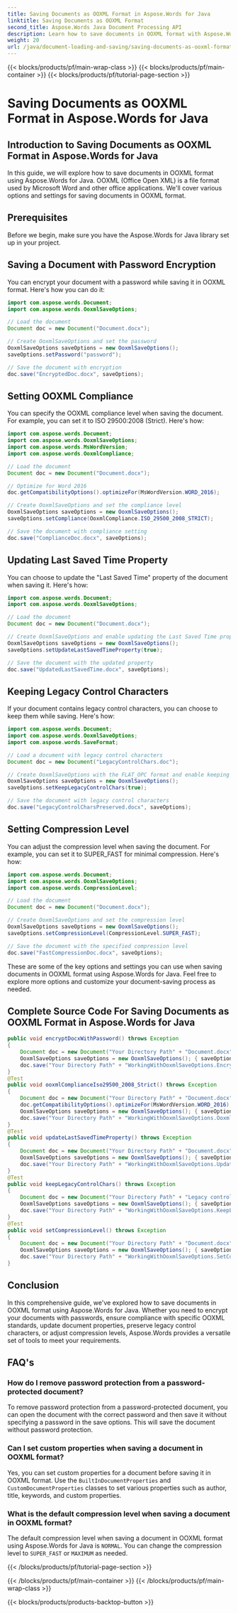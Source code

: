 ```yaml
---
title: Saving Documents as OOXML Format in Aspose.Words for Java
linktitle: Saving Documents as OOXML Format
second_title: Aspose.Words Java Document Processing API
description: Learn how to save documents in OOXML format with Aspose.Words for Java. Secure, optimize, and customize your files effortlessly. 
weight: 20
url: /java/document-loading-and-saving/saving-documents-as-ooxml-format/
---
```


{{< blocks/products/pf/main-wrap-class >}}
{{< blocks/products/pf/main-container >}}
{{< blocks/products/pf/tutorial-page-section >}}

# Saving Documents as OOXML Format in Aspose.Words for Java


## Introduction to Saving Documents as OOXML Format in Aspose.Words for Java

In this guide, we will explore how to save documents in OOXML format using Aspose.Words for Java. OOXML (Office Open XML) is a file format used by Microsoft Word and other office applications. We'll cover various options and settings for saving documents in OOXML format.

## Prerequisites

Before we begin, make sure you have the Aspose.Words for Java library set up in your project.

## Saving a Document with Password Encryption

You can encrypt your document with a password while saving it in OOXML format. Here's how you can do it:

```java
import com.aspose.words.Document;
import com.aspose.words.OoxmlSaveOptions;

// Load the document
Document doc = new Document("Document.docx");

// Create OoxmlSaveOptions and set the password
OoxmlSaveOptions saveOptions = new OoxmlSaveOptions();
saveOptions.setPassword("password");

// Save the document with encryption
doc.save("EncryptedDoc.docx", saveOptions);
```

## Setting OOXML Compliance

You can specify the OOXML compliance level when saving the document. For example, you can set it to ISO 29500:2008 (Strict). Here's how:

```java
import com.aspose.words.Document;
import com.aspose.words.OoxmlSaveOptions;
import com.aspose.words.MsWordVersion;
import com.aspose.words.OoxmlCompliance;

// Load the document
Document doc = new Document("Document.docx");

// Optimize for Word 2016
doc.getCompatibilityOptions().optimizeFor(MsWordVersion.WORD_2016);

// Create OoxmlSaveOptions and set the compliance level
OoxmlSaveOptions saveOptions = new OoxmlSaveOptions();
saveOptions.setCompliance(OoxmlCompliance.ISO_29500_2008_STRICT);

// Save the document with compliance setting
doc.save("ComplianceDoc.docx", saveOptions);
```

## Updating Last Saved Time Property

You can choose to update the "Last Saved Time" property of the document when saving it. Here's how:

```java
import com.aspose.words.Document;
import com.aspose.words.OoxmlSaveOptions;

// Load the document
Document doc = new Document("Document.docx");

// Create OoxmlSaveOptions and enable updating the Last Saved Time property
OoxmlSaveOptions saveOptions = new OoxmlSaveOptions();
saveOptions.setUpdateLastSavedTimeProperty(true);

// Save the document with the updated property
doc.save("UpdatedLastSavedTime.docx", saveOptions);
```

## Keeping Legacy Control Characters

If your document contains legacy control characters, you can choose to keep them while saving. Here's how:

```java
import com.aspose.words.Document;
import com.aspose.words.OoxmlSaveOptions;
import com.aspose.words.SaveFormat;

// Load a document with legacy control characters
Document doc = new Document("LegacyControlChars.doc");

// Create OoxmlSaveOptions with the FLAT_OPC format and enable keeping legacy control characters
OoxmlSaveOptions saveOptions = new OoxmlSaveOptions();
saveOptions.setKeepLegacyControlChars(true);

// Save the document with legacy control characters
doc.save("LegacyControlCharsPreserved.docx", saveOptions);
```

## Setting Compression Level

You can adjust the compression level when saving the document. For example, you can set it to SUPER_FAST for minimal compression. Here's how:

```java
import com.aspose.words.Document;
import com.aspose.words.OoxmlSaveOptions;
import com.aspose.words.CompressionLevel;

// Load the document
Document doc = new Document("Document.docx");

// Create OoxmlSaveOptions and set the compression level
OoxmlSaveOptions saveOptions = new OoxmlSaveOptions();
saveOptions.setCompressionLevel(CompressionLevel.SUPER_FAST);

// Save the document with the specified compression level
doc.save("FastCompressionDoc.docx", saveOptions);
```

These are some of the key options and settings you can use when saving documents in OOXML format using Aspose.Words for Java. Feel free to explore more options and customize your document-saving process as needed.

## Complete Source Code For Saving Documents as OOXML Format in Aspose.Words for Java

```java
public void encryptDocxWithPassword() throws Exception
{
	Document doc = new Document("Your Directory Path" + "Document.docx");
	OoxmlSaveOptions saveOptions = new OoxmlSaveOptions(); { saveOptions.setPassword("password"); }
	doc.save("Your Directory Path" + "WorkingWithOoxmlSaveOptions.EncryptDocxWithPassword.docx", saveOptions);
}
@Test
public void ooxmlComplianceIso29500_2008_Strict() throws Exception
{
	Document doc = new Document("Your Directory Path" + "Document.docx");
	doc.getCompatibilityOptions().optimizeFor(MsWordVersion.WORD_2016);
	OoxmlSaveOptions saveOptions = new OoxmlSaveOptions(); { saveOptions.setCompliance(OoxmlCompliance.ISO_29500_2008_STRICT); }
	doc.save("Your Directory Path" + "WorkingWithOoxmlSaveOptions.OoxmlComplianceIso29500_2008_Strict.docx", saveOptions);
}
@Test
public void updateLastSavedTimeProperty() throws Exception
{
	Document doc = new Document("Your Directory Path" + "Document.docx");
	OoxmlSaveOptions saveOptions = new OoxmlSaveOptions(); { saveOptions.setUpdateLastSavedTimeProperty(true); }
	doc.save("Your Directory Path" + "WorkingWithOoxmlSaveOptions.UpdateLastSavedTimeProperty.docx", saveOptions);
}
@Test
public void keepLegacyControlChars() throws Exception
{
	Document doc = new Document("Your Directory Path" + "Legacy control character.doc");
	OoxmlSaveOptions saveOptions = new OoxmlSaveOptions(); { saveOptions.setKeepLegacyControlChars(true); }
	doc.save("Your Directory Path" + "WorkingWithOoxmlSaveOptions.KeepLegacyControlChars.docx", saveOptions);
}
@Test
public void setCompressionLevel() throws Exception
{
	Document doc = new Document("Your Directory Path" + "Document.docx");
	OoxmlSaveOptions saveOptions = new OoxmlSaveOptions(); { saveOptions.setCompressionLevel(CompressionLevel.SUPER_FAST); }
	doc.save("Your Directory Path" + "WorkingWithOoxmlSaveOptions.SetCompressionLevel.docx", saveOptions);
}
```

## Conclusion

In this comprehensive guide, we've explored how to save documents in OOXML format using Aspose.Words for Java. Whether you need to encrypt your documents with passwords, ensure compliance with specific OOXML standards, update document properties, preserve legacy control characters, or adjust compression levels, Aspose.Words provides a versatile set of tools to meet your requirements.

## FAQ's

### How do I remove password protection from a password-protected document?

To remove password protection from a password-protected document, you can open the document with the correct password and then save it without specifying a password in the save options. This will save the document without password protection.

### Can I set custom properties when saving a document in OOXML format?

Yes, you can set custom properties for a document before saving it in OOXML format. Use the `BuiltInDocumentProperties` and `CustomDocumentProperties` classes to set various properties such as author, title, keywords, and custom properties.

### What is the default compression level when saving a document in OOXML format?

The default compression level when saving a document in OOXML format using Aspose.Words for Java is `NORMAL`. You can change the compression level to `SUPER_FAST` or `MAXIMUM` as needed.

{{< /blocks/products/pf/tutorial-page-section >}}

{{< /blocks/products/pf/main-container >}}
{{< /blocks/products/pf/main-wrap-class >}}

{{< blocks/products/products-backtop-button >}}
